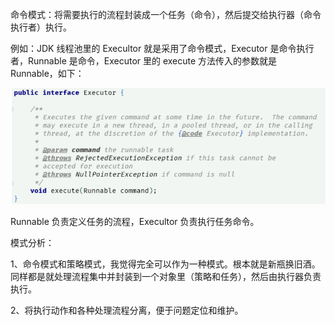命令模式：将需要执行的流程封装成一个任务（命令），然后提交给执行器（命令执行者）执行。

例如：JDK 线程池里的 Execultor 就是采用了命令模式，Executor 是命令执行者，Runnable 是命令，Executor 里的 execute 方法传入的参数就是 Runnable，如下：

![](../00.image/common1.png)

Runnable 负责定义任务的流程，Execultor 负责执行任务命令。

模式分析：

1、命令模式和策略模式，我觉得完全可以作为一种模式。根本就是新瓶换旧酒。同样都是就处理流程集中并封装到一个对象里（策略和任务），然后由执行器负责执行。

2、将执行动作和各种处理流程分离，便于问题定位和维护。
